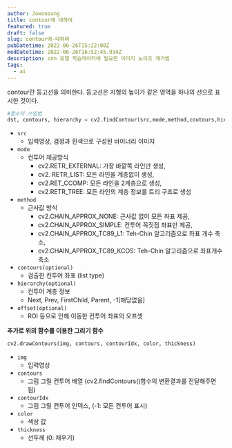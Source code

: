 ```yaml
---
author: Jowoosung
title: contour에 대하여
featured: true
draft: false
slug: contour에-대하여
pubDatetime: 2022-06-26T15:22:00Z
modDatetime: 2022-06-26T16:52:45.934Z
description: cnn 모델 학습데이터에 필요한 이미지 노이즈 제거법
tags: 
  - ai
---  
```


contour란 등고선을 의미한다. 등고선은 지형의 높이가 같은 영역을 하나의 선으로 표시한 것이다.  
```python
#함수의 쓰임법
dst, contours, hierarchy = cv2.findContour(src,mode,method,coutours,hierarchy,offset)  
```  


- `src`
    - 입력영상, 검정과 흰색으로 구성된 바이너리 이미지
- `mode`
    - 컨투어 제공방식
        - cv2.RETR_EXTERNAL: 가장 바깥쪽 라인만 생성,  
        - cv2. RETR_LIST: 모든 라인을 계층없이 생성,  
        - cv2.RET_CCOMP: 모든 라인을 2계층으로 생성, 
        - cv2.RETR_TREE: 모든 라인의 계층 정보를 트리 구조로 생성  
- `method`
    - 근사값 방식 
        - cv2.CHAIN_APPROX_NONE: 근사값 없이 모든 좌표 제공,
        - cv2.CHAIN_APPROX_SIMPLE: 컨투어 꼭짓점 좌표만 제공,
        - cv2.CHAIN_APPROX_TC89_L1: Teh-Chin 알고리즘으로 좌표 개수 축소,
        - cv2.CHAIN_APPROX_TC89_KCOS: Teh-Chin 알고리즘으로 좌표개수 축소  
- `contours(optional)`
    - 검출한 컨투어 좌표 (list type)
- `hierarchy(optional)`
    - 컨투어 계층 정보 
    - Next, Prev, FirstChild, Parent, -1[해당없음] 
- `offset(optional)`
    - ROI 등으로 인해 이동한 컨투어 좌표의 오프셋

**추가로 위의 함수를 이용한 그리기 함수**  
```python
cv2.drawContours(img, contours, contourIdx, color, thickness)  
```


- `img`
    - 입력영상
- `contours`
    - 그림 그릴 컨투어 배열 (cv2.findContours()함수의 변환결과를 전달해주면 됨)  
- `contourIdx`
    - 그림 그릴 컨투어 인덱스, (-1: 모든 컨투어 표시)  
- `color`
     - 색상 값  
- `thickness`
    - 선두께 (0: 채우기)  

